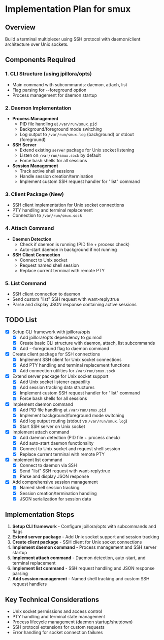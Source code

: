 # Implementation Plan for smux

## Overview
Build a terminal multiplexer using SSH protocol with daemon/client architecture over Unix sockets.

## Components Required

### 1. CLI Structure (using jpillora/opts)
- Main command with subcommands: daemon, attach, list
- Flag parsing for --foreground option
- Process management for daemon startup

### 2. Daemon Implementation
- **Process Management**
  - PID file handling at `/var/run/smux.pid`
  - Background/foreground mode switching
  - Log output to `/var/run/smux.log` (background) or stdout (foreground)
- **SSH Server**
  - Extend existing `server` package for Unix socket listening
  - Listen on `/var/run/smux.sock` by default
  - Force bash shells for all sessions
- **Session Management**
  - Track active shell sessions
  - Handle session creation/termination
  - Implement custom SSH request handler for "list" command

### 3. Client Package (New)
- SSH client implementation for Unix socket connections
- PTY handling and terminal replacement
- Connection to `/var/run/smux.sock`

### 4. Attach Command
- **Daemon Detection**
  - Check if daemon is running (PID file + process check)
  - Auto-start daemon in background if not running
- **SSH Client Connection**
  - Connect to Unix socket
  - Request named shell session
  - Replace current terminal with remote PTY

### 5. List Command
- SSH client connection to daemon
- Send custom "list" SSH request with want-reply:true
- Parse and display JSON response containing active sessions

## TODO List

- [x] Setup CLI framework with jpillora/opts
  - [x] Add jpillora/opts dependency to go.mod
  - [x] Create basic CLI structure with daemon, attach, list subcommands
  - [x] Add --foreground flag to daemon command
- [x] Create client package for SSH connections
  - [x] Implement SSH client for Unix socket connections
  - [x] Add PTY handling and terminal replacement functions
  - [x] Add connection utilities for `/var/run/smux.sock`
- [x] Extend server package for Unix socket support
  - [x] Add Unix socket listener capability
  - [x] Add session tracking data structures
  - [x] Implement custom SSH request handler for "list" command
  - [x] Force bash shells for all sessions
- [x] Implement daemon command
  - [x] Add PID file handling at `/var/run/smux.pid`
  - [x] Implement background/foreground mode switching
  - [x] Add log output routing (stdout vs `/var/run/smux.log`)
  - [x] Start SSH server on Unix socket
- [x] Implement attach command
  - [x] Add daemon detection (PID file + process check)
  - [x] Add auto-start daemon functionality
  - [x] Connect to Unix socket and request shell session
  - [x] Replace current terminal with remote PTY
- [x] Implement list command
  - [x] Connect to daemon via SSH
  - [x] Send "list" SSH request with want-reply:true
  - [x] Parse and display JSON response
- [x] Add comprehensive session management
  - [x] Named shell session tracking
  - [x] Session creation/termination handling
  - [x] JSON serialization for session data

## Implementation Steps

1. **Setup CLI framework** - Configure jpillora/opts with subcommands and flags
2. **Extend server package** - Add Unix socket support and session tracking
3. **Create client package** - SSH client for Unix socket connections
4. **Implement daemon command** - Process management and SSH server startup
5. **Implement attach command** - Daemon detection, auto-start, and terminal replacement
6. **Implement list command** - SSH request handling and JSON response parsing
7. **Add session management** - Named shell tracking and custom SSH request handlers

## Key Technical Considerations

- Unix socket permissions and access control
- PTY handling and terminal state management
- Process lifecycle management (daemon startup/shutdown)
- SSH protocol extensions for custom requests
- Error handling for socket connection failures